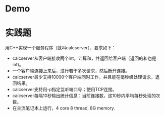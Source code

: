 # Demo
# 实践题
用C++实现一个服务程序（就叫calcserver），要求如下：
* calcserver从客户端接收两个int，计算和，并返回给客户端（返回的和也是int)。
* 一个客户端连接上来后，进行若干多次请求，然后断开连接。
* calcserver最少支持10000个客户端同时工作，并且能在毫秒级处理请求，返回结果。
* calcserver支持用-p指定监听端口号；使用TCP连接。
* calcserver每隔10秒输出统计信息：当前连接数，这10秒内平均每秒处理的次数。
* 在主流笔记本上运行，4 core 8 thread, 8G memory.